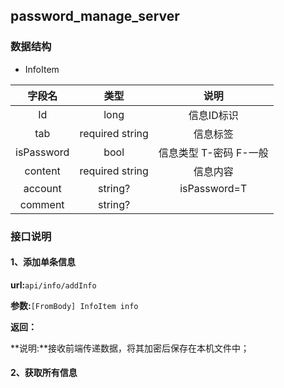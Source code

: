 ## password_manage_server

### 数据结构

- InfoItem

|   字段名   |      类型       |          说明          |
| :--------: | :-------------: | :--------------------: |
|     Id     |      long       |       信息ID标识       |
|    tab     | required string |        信息标签        |
| isPassword |      bool       | 信息类型 T-密码 F-一般 |
|  content   | required string |        信息内容        |
|  account   |     string?     |      isPassword=T      |
|  comment   |     string?     |                        |



### 接口说明

#### 1、添加单条信息

**url:**`api/info/addInfo`

**参数:**`[FromBody] InfoItem info`

**返回：**

**说明:**接收前端传递数据，将其加密后保存在本机文件中；

#### 2、获取所有信息

